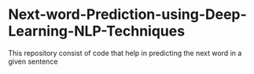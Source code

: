 # Next-word-Prediction-using-Deep-Learning-NLP-Techniques
This repository consist of code that help in predicting the next word in a given sentence
